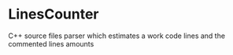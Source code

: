 # LinesCounter
C++ source files parser which estimates a work code lines and the commented lines amounts
